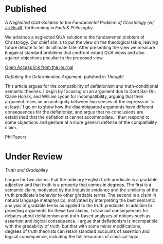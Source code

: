 Published
================================

*A Neglected QUA-Solution to the Fundamental Problem of Christology* (w/ [Jc Beall](http://entailments.net/)), forthcoming in *Faith & Philosophy*

We advance a neglected QUA solution to the fundamental problem of Christology. Our chief aim is to put the view on the theological table, leaving future debate to tell its ultimate fate. After presenting the view we measure it against standard problems that confront extant QUA views and also against objections peculiar to the proposed view. 

[Open Access link from the journal](https://place.asburyseminary.edu/faithandphilosophy/vol36/iss2/1/)


*Deflating the Determination Argument*, pulished in *Thought*

This article argues for the compatibility of deflationism and truth-conditional semantic theories. I begin by focusing on an argument due to Dorit Bar-On, Claire Horisk, and William Lycan for incompatibility, arguing that their argument relies on an ambiguity between two senses of the expression ‘is at least.’ I go on to show how the disambiguated arguments have different consequences for the deflationist, and argue that no conclusions are established that the deflationist cannot accommodate. I then respond to some objections and gesture at a more general defense of the compatibility claim.

[PhilPapers](https://philpapers.org/rec/HENDTD-2)

Under Review
================================

*Truth and Gradability*

I argue for two claims: that the ordinary English truth predicate is a gradable adjective and that truth is a property that comes in degrees. The first is a semantic claim, motivated by the linguistic evidence and the similarity of the truth predicate's behavior to other gradable terms. The second is a claim in natural language metaphysics, motivated by interpreting the best semantic analysis of gradable terms as applied to the truth predicate. In addition to providing arguments for these two claims, I draw out consequences for debates about deflationism and truth-based analyses of notions such as assertion and logical consequence. I argue that deflationism is incompatible with the gradability of truth, but that with some minor modifications, degrees of truth theorists can retain standard accounts of assertion and logical consequence, including the full resources of classical logic.


